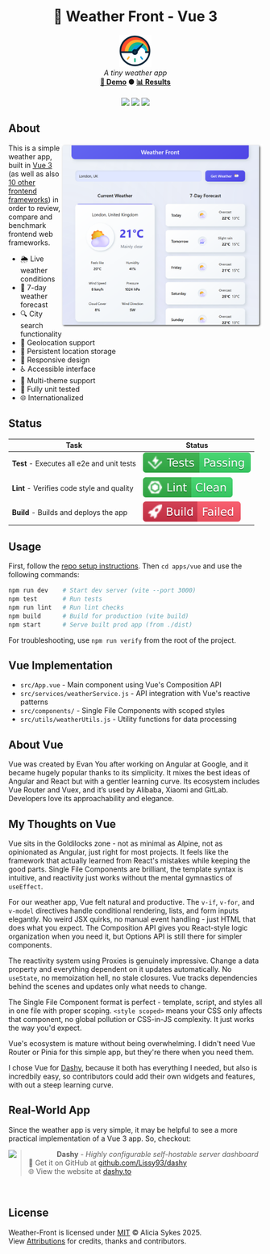 <!-- start_header -->
<h1 align="center">💚 Weather Front - Vue 3</h1>

<p align="center">
  <img width="64" src="https://raw.githubusercontent.com/lissy93/framework-benchmarks/refs/heads/main/assets/favicon.png" /><br>
  <i>A tiny weather app</i>
  <br>
  <b><a href="/">🚀 Demo</a> ● <a href="https://frontend-framework-benchmarks.as93.net">📊 Results</a></b>
  <br><br>
  <img src="https://img.shields.io/badge/Framework-Vue_3-4FC08D?logo=vuedotjs&logoColor=fff&labelColor=4FC08D" />
  <img src="https://img.shields.io/badge/License-MIT-AE56FF?logo=googledocs&logoColor=fff&labelColor=8A2BE2" />
  <img src="https://img.shields.io/badge/Author-Lissy93-EA4AAA?logo=githubsponsors&logoColor=fff&labelColor=E31591" />
</p>
<!-- end_header -->

<!-- start_about -->

## About

<img align="right" src="/assets/screenshot.png" width="400">

This is a simple weather app, built in [Vue 3](https://vuejs.org/) (as well as also [10 other frontend frameworks](/)) in order to review, compare and benchmark frontend web frameworks.

- 🌦️ Live weather conditions
- 📅 7-day weather forecast
- 🔍 City search functionality
- 📍 Geolocation support
- 💾 Persistent location storage
- 📱 Responsive design
- ♿ Accessible interface
- 🎨 Multi-theme support
- 🧪 Fully unit tested
- 🌐 Internationalized

<!-- end_about -->

<!-- start_status -->

## Status

| Task | Status |
|---|---|
| **Test** - Executes all e2e and unit tests | [![Test Status](https://raw.githubusercontent.com/lissy93/framework-benchmarks/refs/heads/badges/test-vue.svg)](https://github.com/lissy93/framework-benchmarks/actions/workflows/test.yml) |
| **Lint** - Verifies code style and quality | [![Lint Status](https://raw.githubusercontent.com/lissy93/framework-benchmarks/refs/heads/badges/lint-vue.svg)](https://github.com/lissy93/framework-benchmarks/actions/workflows/lint.yml) |
| **Build** - Builds and deploys the app | [![Build Status](https://raw.githubusercontent.com/lissy93/framework-benchmarks/refs/heads/badges/build-vue.svg)](https://github.com/lissy93/framework-benchmarks/actions/workflows/build.yml) |

<!-- end_status -->

<!-- start_usage -->

## Usage

First, follow the [repo setup instructions](https://github.com/lissy93/framework-benchmarks?tab=readme-ov-file#usage). Then `cd apps/vue` and use the following commands:

```bash
npm run dev    # Start dev server (vite --port 3000)
npm test       # Run tests
npm run lint   # Run lint checks
npm build      # Build for production (vite build)
npm start      # Serve built prod app (from ./dist)
```

For troubleshooting, use `npm run verify` from the root of the project.

<!-- end_usage -->

## Vue Implementation

<!-- start_framework_specific -->
- `src/App.vue` - Main component using Vue's Composition API
- `src/services/weatherService.js` - API integration with Vue's reactive patterns  
- `src/components/` - Single File Components with scoped styles
- `src/utils/weatherUtils.js` - Utility functions for data processing
<!-- end_framework_specific -->

## About Vue
<!-- start_framework_description -->
Vue was created by Evan You after working on Angular at Google, and it became hugely popular thanks to its simplicity. 
It mixes the best ideas of Angular and React but with a gentler learning curve. 
Its ecosystem includes Vue Router and Vuex, and it’s used by Alibaba, Xiaomi and GitLab. 
Developers love its approachability and elegance.
<!-- end_framework_description -->

## My Thoughts on Vue
<!-- start_my_thoughts -->
Vue sits in the Goldilocks zone - not as minimal as Alpine, not as opinionated as Angular, just right for most projects. It feels like the framework that actually learned from React's mistakes while keeping the good parts. Single File Components are brilliant, the template syntax is intuitive, and reactivity just works without the mental gymnastics of `useEffect`.

For our weather app, Vue felt natural and productive. The `v-if`, `v-for`, and `v-model` directives handle conditional rendering, lists, and form inputs elegantly. No weird JSX quirks, no manual event handling - just HTML that does what you expect. The Composition API gives you React-style logic organization when you need it, but Options API is still there for simpler components.

The reactivity system using Proxies is genuinely impressive. Change a data property and everything dependent on it updates automatically. No `useState`, no memoization hell, no stale closures. Vue tracks dependencies behind the scenes and updates only what needs to change.

The Single File Component format is perfect - template, script, and styles all in one file with proper scoping. `<style scoped>` means your CSS only affects that component, no global pollution or CSS-in-JS complexity. It just works the way you'd expect.

Vue's ecosystem is mature without being overwhelming. I didn't need Vue Router or Pinia for this simple app, but they're there when you need them.

I chose Vue for [Dashy](https://github.com/Lissy93/dashy/), because it both has everything I needed, but also is incredbily easy, so contributors could add their own widgets and features, with out a steep learning curve.
<!-- end_my_thoughts -->


<!-- start_real_world_app -->

## Real-World App
Since the weather app is very simple, it may be helpful to see a more practical implementation of a Vue 3 app. So, checkout:

<a href="https://github.com/Lissy93/dashy"><img align="left" src="https://i.ibb.co/yhbt6CY/dashy.png" width="96"></a>

> **Dashy** - _Highly configurable self-hostable server dashboard_<br>
> 🐙 Get it on GitHub at [github.com/Lissy93/dashy](https://github.com/Lissy93/dashy)<br>
> 🌐 View the website at [dashy.to](https://dashy.to)

<br>
<!-- end_real_world_app -->

<!-- start_license -->

## License

Weather-Front is licensed under [MIT](https://github.com/lissy93/framework-benchmarks/blob/main/LICENSE) © Alicia Sykes 2025.<br>
View [Attributions](https://github.com/lissy93/framework-benchmarks?tab=readme-ov-file#attributions) for credits, thanks and contributors.

<!-- end_license -->
